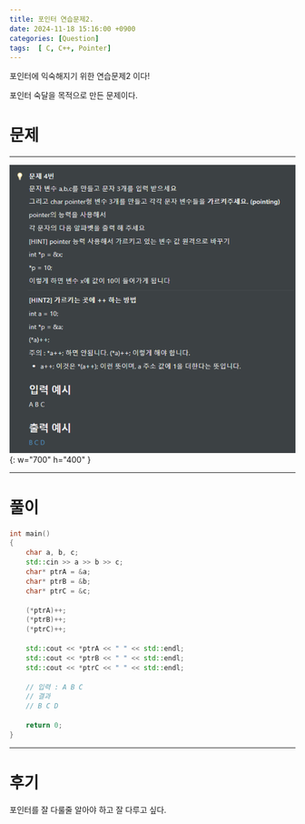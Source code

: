 ```yaml
---
title: 포인터 연습문제2.
date: 2024-11-18 15:16:00 +0900
categories: [Question]  
tags:  [ C, C++, Pointer]
---
```


포인터에 익숙해지기 위한 연습문제2 이다!

포인터 숙달을 목적으로 만든 문제이다.

# 문제   
---------------------------------------

![Desktop View](/assets/img/Pointer2.png){: w="700" h="400" }

---------------------------------------

# 풀이

```c++
int main()
{
    char a, b, c;
    std::cin >> a >> b >> c;
    char* ptrA = &a;
    char* ptrB = &b;
    char* ptrC = &c;

    (*ptrA)++;
    (*ptrB)++;
    (*ptrC)++;

    std::cout << *ptrA << " " << std::endl;
    std::cout << *ptrB << " " << std::endl;
    std::cout << *ptrC << " " << std::endl;

    // 입력 : A B C
    // 결과
    // B C D

    return 0;
}
```
---------------------------------------

# 후기

포인터를 잘 다룰줄 알아야 하고 잘 다루고 싶다.

